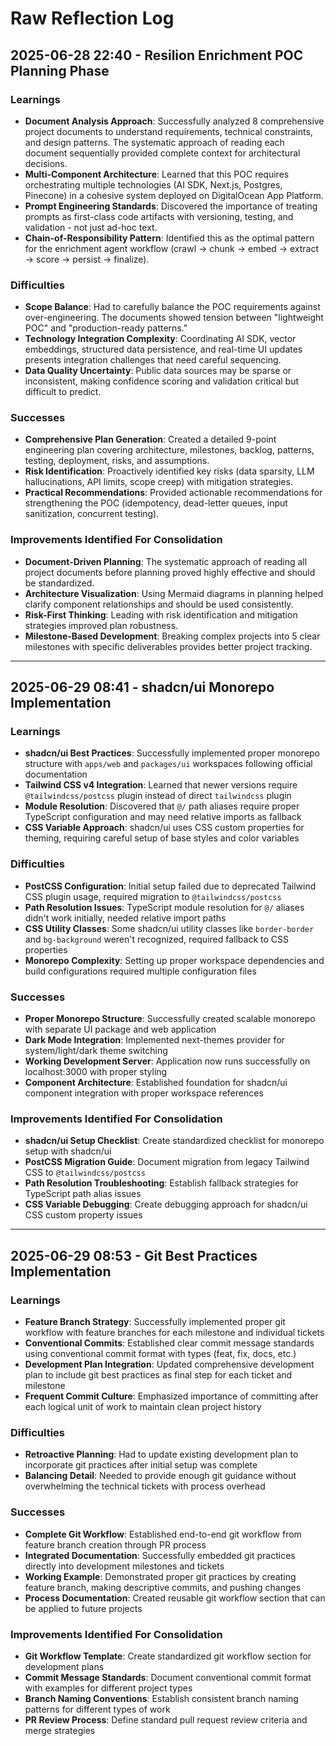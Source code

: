 # Raw Reflection Log

## 2025-06-28 22:40 - Resilion Enrichment POC Planning Phase

### Learnings
- **Document Analysis Approach**: Successfully analyzed 8 comprehensive project documents to understand requirements, technical constraints, and design patterns. The systematic approach of reading each document sequentially provided complete context for architectural decisions.
- **Multi-Component Architecture**: Learned that this POC requires orchestrating multiple technologies (AI SDK, Next.js, Postgres, Pinecone) in a cohesive system deployed on DigitalOcean App Platform.
- **Prompt Engineering Standards**: Discovered the importance of treating prompts as first-class code artifacts with versioning, testing, and validation - not just ad-hoc text.
- **Chain-of-Responsibility Pattern**: Identified this as the optimal pattern for the enrichment agent workflow (crawl → chunk → embed → extract → score → persist → finalize).

### Difficulties
- **Scope Balance**: Had to carefully balance the POC requirements against over-engineering. The documents showed tension between "lightweight POC" and "production-ready patterns."
- **Technology Integration Complexity**: Coordinating AI SDK, vector embeddings, structured data persistence, and real-time UI updates presents integration challenges that need careful sequencing.
- **Data Quality Uncertainty**: Public data sources may be sparse or inconsistent, making confidence scoring and validation critical but difficult to predict.

### Successes
- **Comprehensive Plan Generation**: Created a detailed 9-point engineering plan covering architecture, milestones, backlog, patterns, testing, deployment, risks, and assumptions.
- **Risk Identification**: Proactively identified key risks (data sparsity, LLM hallucinations, API limits, scope creep) with mitigation strategies.
- **Practical Recommendations**: Provided actionable recommendations for strengthening the POC (idempotency, dead-letter queues, input sanitization, concurrent testing).

### Improvements Identified For Consolidation
- **Document-Driven Planning**: The systematic approach of reading all project documents before planning proved highly effective and should be standardized.
- **Architecture Visualization**: Using Mermaid diagrams in planning helped clarify component relationships and should be used consistently.
- **Risk-First Thinking**: Leading with risk identification and mitigation strategies improved plan robustness.
- **Milestone-Based Development**: Breaking complex projects into 5 clear milestones with specific deliverables provides better project tracking.

---

## 2025-06-29 08:41 - shadcn/ui Monorepo Implementation

### Learnings
- **shadcn/ui Best Practices**: Successfully implemented proper monorepo structure with `apps/web` and `packages/ui` workspaces following official documentation
- **Tailwind CSS v4 Integration**: Learned that newer versions require `@tailwindcss/postcss` plugin instead of direct `tailwindcss` plugin
- **Module Resolution**: Discovered that `@/` path aliases require proper TypeScript configuration and may need relative imports as fallback
- **CSS Variable Approach**: shadcn/ui uses CSS custom properties for theming, requiring careful setup of base styles and color variables

### Difficulties
- **PostCSS Configuration**: Initial setup failed due to deprecated Tailwind CSS plugin usage, required migration to `@tailwindcss/postcss`
- **Path Resolution Issues**: TypeScript module resolution for `@/` aliases didn't work initially, needed relative import paths
- **CSS Utility Classes**: Some shadcn/ui utility classes like `border-border` and `bg-background` weren't recognized, required fallback to CSS properties
- **Monorepo Complexity**: Setting up proper workspace dependencies and build configurations required multiple configuration files

### Successes
- **Proper Monorepo Structure**: Successfully created scalable monorepo with separate UI package and web application
- **Dark Mode Integration**: Implemented next-themes provider for system/light/dark theme switching
- **Working Development Server**: Application now runs successfully on localhost:3000 with proper styling
- **Component Architecture**: Established foundation for shadcn/ui component integration with proper workspace references

### Improvements Identified For Consolidation
- **shadcn/ui Setup Checklist**: Create standardized checklist for monorepo setup with shadcn/ui
- **PostCSS Migration Guide**: Document migration from legacy Tailwind CSS to `@tailwindcss/postcss`
- **Path Resolution Troubleshooting**: Establish fallback strategies for TypeScript path alias issues
- **CSS Variable Debugging**: Create debugging approach for shadcn/ui CSS custom property issues

---

## 2025-06-29 08:53 - Git Best Practices Implementation

### Learnings
- **Feature Branch Strategy**: Successfully implemented proper git workflow with feature branches for each milestone and individual tickets
- **Conventional Commits**: Established clear commit message standards using conventional commit format with types (feat, fix, docs, etc.)
- **Development Plan Integration**: Updated comprehensive development plan to include git best practices as final step for each ticket and milestone
- **Frequent Commit Culture**: Emphasized importance of committing after each logical unit of work to maintain clean project history

### Difficulties
- **Retroactive Planning**: Had to update existing development plan to incorporate git practices after initial setup was complete
- **Balancing Detail**: Needed to provide enough git guidance without overwhelming the technical tickets with process overhead

### Successes
- **Complete Git Workflow**: Established end-to-end git workflow from feature branch creation through PR process
- **Integrated Documentation**: Successfully embedded git practices directly into development milestones and tickets
- **Working Example**: Demonstrated proper git practices by creating feature branch, making descriptive commits, and pushing changes
- **Process Documentation**: Created reusable git workflow section that can be applied to future projects

### Improvements Identified For Consolidation
- **Git Workflow Template**: Create standardized git workflow section for development plans
- **Commit Message Standards**: Document conventional commit format with examples for different project types
- **Branch Naming Conventions**: Establish consistent branch naming patterns for different types of work
- **PR Review Process**: Define standard pull request review criteria and merge strategies
